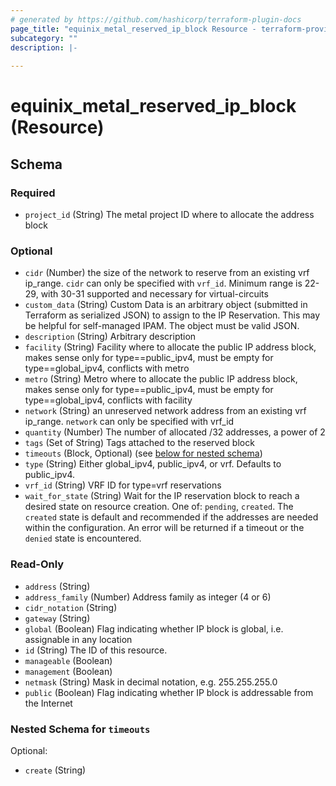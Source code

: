 ```yaml
---
# generated by https://github.com/hashicorp/terraform-plugin-docs
page_title: "equinix_metal_reserved_ip_block Resource - terraform-provider-equinix"
subcategory: ""
description: |-
  
---
```


# equinix_metal_reserved_ip_block (Resource)





<!-- schema generated by tfplugindocs -->
## Schema

### Required

- `project_id` (String) The metal project ID where to allocate the address block

### Optional

- `cidr` (Number) the size of the network to reserve from an existing vrf ip_range. `cidr` can only be specified with `vrf_id`. Minimum range is 22-29, with 30-31 supported and necessary for virtual-circuits
- `custom_data` (String) Custom Data is an arbitrary object (submitted in Terraform as serialized JSON) to assign to the IP Reservation. This may be helpful for self-managed IPAM. The object must be valid JSON.
- `description` (String) Arbitrary description
- `facility` (String) Facility where to allocate the public IP address block, makes sense only for type==public_ipv4, must be empty for type==global_ipv4, conflicts with metro
- `metro` (String) Metro where to allocate the public IP address block, makes sense only for type==public_ipv4, must be empty for type==global_ipv4, conflicts with facility
- `network` (String) an unreserved network address from an existing vrf ip_range. `network` can only be specified with vrf_id
- `quantity` (Number) The number of allocated /32 addresses, a power of 2
- `tags` (Set of String) Tags attached to the reserved block
- `timeouts` (Block, Optional) (see [below for nested schema](#nestedblock--timeouts))
- `type` (String) Either global_ipv4, public_ipv4, or vrf. Defaults to public_ipv4.
- `vrf_id` (String) VRF ID for type=vrf reservations
- `wait_for_state` (String) Wait for the IP reservation block to reach a desired state on resource creation. One of: `pending`, `created`. The `created` state is default and recommended if the addresses are needed within the configuration. An error will be returned if a timeout or the `denied` state is encountered.

### Read-Only

- `address` (String)
- `address_family` (Number) Address family as integer (4 or 6)
- `cidr_notation` (String)
- `gateway` (String)
- `global` (Boolean) Flag indicating whether IP block is global, i.e. assignable in any location
- `id` (String) The ID of this resource.
- `manageable` (Boolean)
- `management` (Boolean)
- `netmask` (String) Mask in decimal notation, e.g. 255.255.255.0
- `public` (Boolean) Flag indicating whether IP block is addressable from the Internet

<a id="nestedblock--timeouts"></a>
### Nested Schema for `timeouts`

Optional:

- `create` (String)
